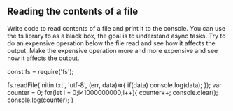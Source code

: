 ## Reading the contents of a file

Write code to read contents of a file and print it to the console. 
You can use the fs library to as a black box, the goal is to understand async tasks. 
Try to do an expensive operation below the file read and see how it affects the output. 
Make the expensive operation more and more expensive and see how it affects the output. 

const fs = require('fs');

fs.readFile('nitin.txt', 'utf-8', (err, data)=>{
  if(data) console.log(data);
});
var counter = 0;
 for(let i = 0;i<1000000000;i++){
   counter++;
   console.clear();
   console.log(counter);
 }
 

